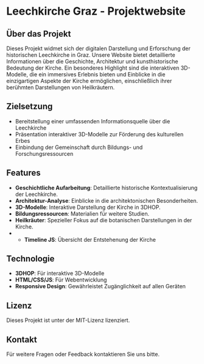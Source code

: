 # Leechkirche Graz - Projektwebsite

## Über das Projekt
Dieses Projekt widmet sich der digitalen Darstellung und Erforschung der historischen Leechkirche in Graz. Unsere Website bietet detaillierte Informationen über die Geschichte, Architektur und kunsthistorische Bedeutung der Kirche. Ein besonderes Highlight sind die interaktiven 3D-Modelle, die ein immersives Erlebnis bieten und Einblicke in die einzigartigen Aspekte der Kirche ermöglichen, einschließlich ihrer berühmten Darstellungen von Heilkräutern.

## Zielsetzung
- Bereitstellung einer umfassenden Informationsquelle über die Leechkirche
- Präsentation interaktiver 3D-Modelle zur Förderung des kulturellen Erbes
- Einbindung der Gemeinschaft durch Bildungs- und Forschungsressourcen

## Features
- **Geschichtliche Aufarbeitung**: Detaillierte historische Kontextualisierung der Leechkirche.
- **Architektur-Analyse**: Einblicke in die architektonischen Besonderheiten.
- **3D-Modelle**: Interaktive Darstellung der Kirche in 3DHOP.
- **Bildungsressourcen**: Materialien für weitere Studien.
- **Heilkräuter**: Spezieller Fokus auf die botanischen Darstellungen in der Kirche.
- - **Timeline JS**: Übersicht der Entstehenung der Kirche

## Technologie
- **3DHOP**: Für interaktive 3D-Modelle
- **HTML/CSS/JS**: Für Webentwicklung
- **Responsive Design**: Gewährleistet Zugänglichkeit auf allen Geräten

## Lizenz
Dieses Projekt ist unter der MIT-Lizenz lizenziert.

## Kontakt
Für weitere Fragen oder Feedback kontaktieren Sie uns bitte.
